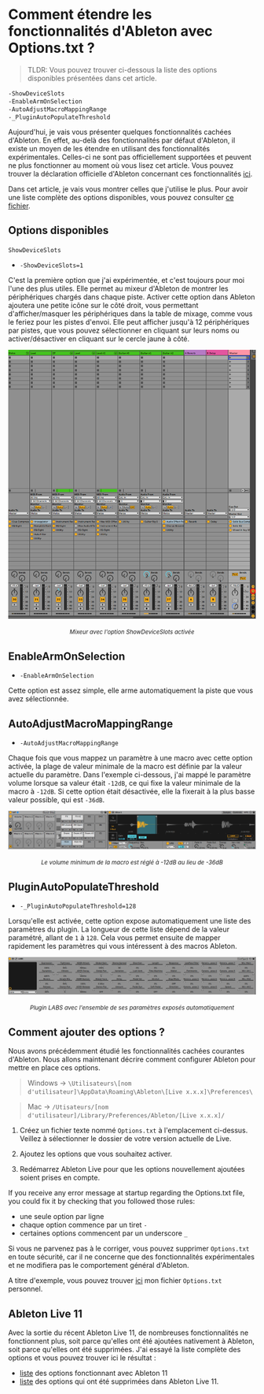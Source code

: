 # Comment étendre les fonctionnalités d'Ableton avec Options.txt ?

> TLDR: Vous pouvez trouver ci-dessous la liste des options disponibles présentées dans cet article.
```
-ShowDeviceSlots
-EnableArmOnSelection
-AutoAdjustMacroMappingRange
-_PluginAutoPopulateThreshold
```

Aujourd'hui, je vais vous présenter quelques fonctionnalités cachées d'Ableton. En effet, au-delà des fonctionnalités par défaut d'Ableton, il existe un moyen de les étendre en utilisant des fonctionnalités expérimentales. Celles-ci ne sont pas officiellement supportées et peuvent ne plus fonctionner au moment où vous lisez cet article. Vous pouvez trouver la déclaration officielle d'Ableton concernant ces fonctionnalités [ici](https://help.ableton.com/hc/fr-fr/articles/209772865-Le-fichier-Options-txt).

Dans cet article, je vais vous montrer celles que j'utilise le plus. Pour avoir une liste complète des options disponibles, vous pouvez consulter [ce fichier](../../articles_ressources/options_txt/lists/full_options_list.txt).

## Options disponibles

`ShowDeviceSlots`

- `-ShowDeviceSlots=1`

C'est la première option que j'ai expérimentée, et c'est toujours pour moi l'une des plus utiles. Elle permet au mixeur d'Ableton de montrer les périphériques chargés dans chaque piste. Activer cette option dans Ableton ajoutera une petite icône sur le côté droit, vous permettant d'afficher/masquer les périphériques dans la table de mixage, comme vous le feriez pour les pistes d'envoi. Elle peut afficher jusqu'à 12 périphériques par pistes, que vous pouvez sélectionner en cliquant sur leurs noms ou activer/désactiver en cliquant sur le cercle jaune à côté.

<div align="center"><img src="assets/0_show_device_slots.png" alt="Mixer with ShowDeviceSlots enabled"><p><small><i>Mixeur avec l'option ShowDeviceSlots activée</i></small></p></div>

## EnableArmOnSelection
- `-EnableArmOnSelection`

Cette option est assez simple, elle arme automatiquement la piste que vous avez sélectionnée.

## AutoAdjustMacroMappingRange
- `-AutoAdjustMacroMappingRange`

Chaque fois que vous mappez un paramètre à une macro avec cette option activée, la plage de valeur minimale de la macro est définie par la valeur actuelle du paramètre. Dans l'exemple ci-dessous, j'ai mappé le paramètre volume lorsque sa valeur était `-12dB`, ce qui fixe la valeur minimale de la macro à `-12dB`. Si cette option était désactivée, elle la fixerait à la plus basse valeur possible, qui est `-36dB`.

<div align="center"><img src="assets/1_auto_adjust_macro_mapping_range.png" alt="Volume macro minimum set to -12dB instead of -36dB"><p><small><i>Le volume minimum de la macro est réglé à -12dB au lieu de -36dB</i></small></p></div>

## PluginAutoPopulateThreshold
- `-_PluginAutoPopulateThreshold=128`

Lorsqu'elle est activée, cette option expose automatiquement une liste des paramètres du plugin. La longueur de cette liste dépend de la valeur paramétré, allant de `1` à `128`. Cela vous permet ensuite de mapper rapidement les paramètres qui vous intéressent à des macros Ableton.

<div align="center"><img src="assets/2_plugin_auto_populate_threshold.png" alt="LABS plugin with all the parameters already populated"><p><small><i>Plugin LABS avec l'ensemble de ses paramètres exposés automatiquement</i></small></p></div>

## Comment ajouter des options ?

Nous avons précédemment étudié les fonctionnalités cachées courantes d'Ableton. Nous allons maintenant décrire comment configurer Ableton pour mettre en place ces options.

> Windows → `\Utilisateurs\[nom d'utilisateur]\AppData\Roaming\Ableton\[Live x.x.x]\Preferences\`

> Mac → `/Utisateurs/[nom d'utilisateur]/Library/Preferences/Ableton/[Live x.x.x]/`

1. Créez un fichier texte nommé `Options.txt` à l'emplacement ci-dessus. Veillez à sélectionner le dossier de votre version actuelle de Live.

2. Ajoutez les options que vous souhaitez activer.

3. Redémarrez Ableton Live pour que les options nouvellement ajoutées soient prises en compte.

If you receive any error message at startup regarding the Options.txt file, you could fix it by checking that you followed those rules:
- une seule option par ligne
- chaque option commence par un tiret `-`
- certaines options commencent par un underscore `_`

Si vous ne parvenez pas à le corriger, vous pouvez supprimer `Options.txt` en toute sécurité, car il ne concerne que des fonctionnalités expérimentales et ne modifiera pas le comportement général d'Ableton.

A titre d'exemple, vous pouvez trouver [ici](../../articles_ressources/options_txt/Options.txt) mon fichier `Options.txt` personnel.

## Ableton Live 11
Avec la sortie du récent Ableton Live 11, de nombreuses fonctionnalités ne fonctionnent plus, soit parce qu'elles ont été ajoutées nativement à Ableton, soit parce qu'elles ont été supprimées. J'ai essayé la liste complète des options et vous pouvez trouver ici le résultat :

- [liste](../../articles_ressources/options_txt/lists/options_available_live_11.txt) des options fonctionnant avec Ableton 11
- [liste](../../articles_ressources/options_txt/lists/options_removed_live_11.txt) des options qui ont été supprimées dans Ableton Live 11.